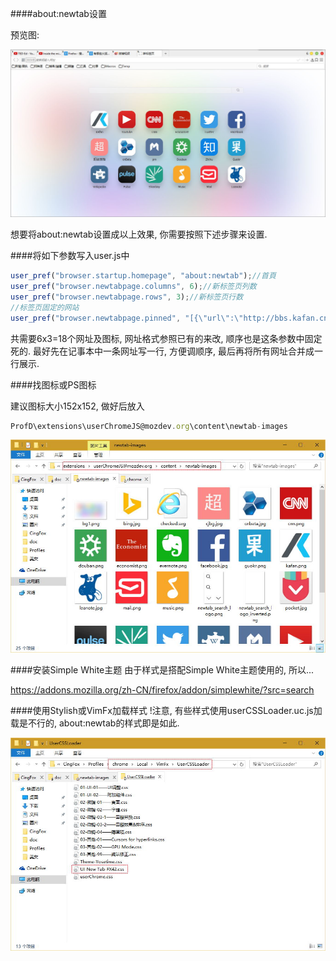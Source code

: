 ####about:newtab设置

预览图:

![](../../img/47.0.1/preview.jpg)

想要将about:newtab设置成以上效果, 你需要按照下述步骤来设置.

####将如下参数写入user.js中

```javascript
user_pref("browser.startup.homepage", "about:newtab");//首頁
user_pref("browser.newtabpage.columns", 6);//新标签页列数
user_pref("browser.newtabpage.rows", 3);//新标签页行数
//标签页固定的网站
user_pref("browser.newtabpage.pinned", "[{\"url\":\"http://bbs.kafan.cn/forum-215-1.html\",\"title\":\"Kafan\"},{\"url\":\"https://www.youtube.com/\",\"title\":\"Youtube\"},{\"url\":\"http://www.cnn.com/\",\"title\":\"CNN\"},{\"url\":\"http://www.economist.com/\",\"title\":\"Economist\"},{\"url\":\"http://twitter.com/\",\"title\":\"Twitter\"},{\"url\":\"http://www.facebook.com/\",\"title\":\"Facebook\"},{\"url\":\"http://www.chaojibiaoge.com/\",\"title\":\"超级表格\"},{\"url\":\"http://www.cnbeta.com/\",\"title\":\"cnBeta\"},{\"url\":\"http://www.woshipm.com/\",\"title\":\"pm\"},{\"url\":\"http://www.douban.com/\",\"title\":\"Douban\"},{\"url\":\"http://www.zhihu.com/explore\",\"title\":\" Zhihu\"},{\"url\":\"http://www.guokr.com/\",\"title\":\"Guokr\"},{\"url\":\"https://www.wikipedia.org/\",\"title\":\"Wikipedia\"},{\"url\":\"http://www.linkedin.com/today/?trk=nav_responsive_sub_nav_pulse\",\"title\":\"Pulse\"},{\"url\":\"http://www.shanbay.com/\",\"title\":\"Shanbay\"},{\"url\":\"http://music.163.com/\",\"title\":\"Music\"},{\"url\":\"http://email.163.com/\",\"title\":\"Mail\"},{\"url\":\"https://leanote.com/note/55dd7cc953b26f7350000019\",\"title\":\"Leanote\"}]");
```

共需要6x3=18个网址及图标, 网址格式参照已有的来改, 顺序也是这条参数中固定死的. 最好先在记事本中一条网址写一行, 方便调顺序, 最后再将所有网址合并成一行展示.

####找图标或PS图标

建议图标大小152x152, 做好后放入

```javascript
ProfD\extensions\userChromeJS@mozdev.org\content\newtab-images
```

<img src="../../img/newtab-images.jpg" width="600">

####安装Simple White主题
由于样式是搭配Simple White主题使用的, 所以...

https://addons.mozilla.org/zh-CN/firefox/addon/simplewhite/?src=search

####使用Stylish或VimFx加载样式
!注意, 有些样式使用userCSSLoader.uc.js加载是不行的, about:newtab的样式即是如此.

<img src="../../img/newtab-css.jpg" width="600">
